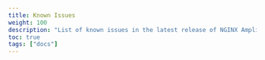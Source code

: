 ```yaml
---
title: Known Issues
weight: 100
description: "List of known issues in the latest release of NGINX Amplify"
toc: true
tags: ["docs"]
---
```

